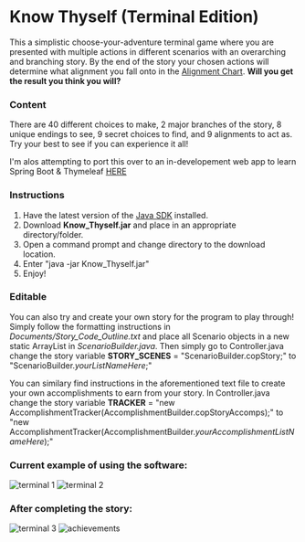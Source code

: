 # Know Thyself (Terminal Edition)

This a simplistic choose-your-adventure terminal game where you are presented with multiple actions in different scenarios with an overarching and branching story. 
By the end of the story your chosen actions will determine what alignment you fall onto in the [Alignment Chart](https://en.wikipedia.org/wiki/Alignment_(Dungeons_%26_Dragons)).
**Will you get the result you think you will?**

### Content
There are 40 different choices to make, 2 major branches of the story, 8 unique endings to see, 9 secret choices to find, and 9 alignments to act as. Try your best to see if you can experience it all!

I'm alos attempting to port this over to an in-developement web app to learn Spring Boot & Thymeleaf [HERE](https://github.com/sharktrexer/Know_Thyself)

### Instructions
1. Have the latest version of the [Java SDK](https://www.oracle.com/java/technologies/downloads/#jdk22-windows) installed.
2. Download __Know_Thyself.jar__ and place in an appropriate directory/folder.
3. Open a command prompt and change directory to the download location.
4. Enter "java -jar Know_Thyself.jar"
5. Enjoy!

### Editable
You can also try and create your own story for the program to play through! Simply follow the formatting instructions in _Documents/Story_Code_Outline.txt_ and place all Scenario objects in a new static ArrayList<Scenario> in _ScenarioBuilder.java_.
Then simply go to Controller.java change the story variable **STORY_SCENES** = "ScenarioBuilder.copStory;" to "ScenarioBuilder._yourListNameHere_;"

You can similary find instructions in the aforementioned text file to create your own accomplishments to earn from your story.
In Controller.java change the story variable **TRACKER** = "new AccomplishmentTracker(AccomplishmentBuilder.copStoryAccomps);" to "new AccomplishmentTracker(AccomplishmentBuilder._yourAccomplishmentListNameHere_);"

### Current example of using the software:

![terminal 1](https://github.com/user-attachments/assets/e16caf2b-c6b7-4ea1-8e65-46649d4f7068)
![terminal 2](https://github.com/user-attachments/assets/4ae42631-749f-4d42-8555-dbc1ee33d170)
### After completing the story:

![terminal 3](https://github.com/user-attachments/assets/cb0ebc90-8065-4201-8420-2ce87db034d0)
![achievements](https://github.com/user-attachments/assets/99f4d5ec-3c30-4498-8c6c-abed65ba985a)
